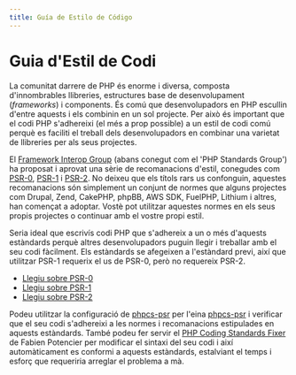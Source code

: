 ```yaml
---
title: Guía de Estilo de Código
---
```


# Guia d'Estil de Codi

La comunitat darrere de PHP és enorme i diversa, composta d'innombrables llibreries, estructures base de desenvolupament (*frameworks*) i components. És comú que desenvolupadors en PHP escullin d'entre aquests i els combinin en un sol projecte. Per això és important que el codi PHP s'adhereixi (el més a prop possible) a un estil de codi comú perquè es faciliti el treball dels desenvolupadors en combinar una varietat de llibreries per als seus projectes.

El [Framework Interop Group][fig] (abans conegut com el 'PHP Standards Group') ha proposat i aprovat una sèrie de recomanacions d'estil, conegudes com [PSR-0][psr0], [PSR-1][psr1] i [PSR-2][psr2]. No deixeu que els títols rars us confonguin, aquestes recomanacions són simplement un conjunt de normes que alguns projectes com Drupal, Zend, CakePHP, phpBB, AWS SDK, FuelPHP, Lithium i altres, han començat a adoptar. Vostè pot utilitzar aquestes normes en els seus propis projectes o continuar amb el vostre propi estil.

Seria ideal que escrivís codi PHP que s'adhereix a un o més d'aquests estàndards perquè altres desenvolupadors puguin llegir i treballar amb el seu codi fàcilment. Els estàndards se afegeixen a l'estàndard previ, així que utilitzar PSR-1 requerix el us de PSR-0, però no requereix PSR-2.

* [Llegiu sobre PSR-0][psr0]
* [Llegiu sobre PSR-1][psr1]
* [Llegiu sobre PSR-2][psr2]

Podeu utilitzar la configuració de [phpcs-psr][phpcs-psr] per l'eina [phpcs-psr][phpcs-psr] i verificar que el seu codi s'adhereixi a les normes i recomanacions estipulades en aquests estàndards. També podeu fer servir el [PHP Coding Standards Fixer][phpcsfixer] de Fabien Potencier per modificar el sintaxi del seu codi i així automàticament es conformi a aquests estàndards, estalviant el temps i esforç que requeriria arreglar el problema a mà.

[fig]: http://www.php-fig.org/
[psr0]: https://github.com/php-fig/fig-standards/blob/master/accepted/PSR-0.md
[psr1]: https://github.com/php-fig/fig-standards/blob/master/accepted/PSR-1-basic-coding-standard.md
[psr2]: https://github.com/php-fig/fig-standards/blob/master/accepted/PSR-2-coding-style-guide.md
[phpcs]: http://pear.php.net/package/PHP_CodeSniffer/
[phpcs-psr]: https://github.com/klaussilveira/phpcs-psr
[phpcsfixer]: http://cs.sensiolabs.org/
